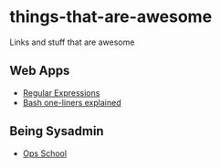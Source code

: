 # things-that-are-awesome
Links and stuff that are awesome

## Web Apps
* [Regular Expressions](https://regex101.com/)
* [Bash one-liners explained](http://www.bashoneliners.com/oneliners/oneliner/)

## Being Sysadmin
* [Ops School](http://www.opsschool.org/)

